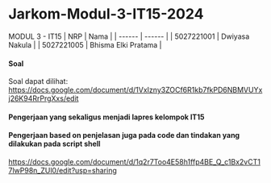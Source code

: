 # Jarkom-Modul-3-IT15-2024

MODUL 3 - IT15
| NRP | Nama |
| ------ | ------ |
| 5027221001 | Dwiyasa Nakula |
| 5027221005 | Bhisma Elki Pratama |

#### Soal 
Soal dapat dilihat:
https://docs.google.com/document/d/1VxIzny3ZOCf6R1kb7fkPD6NBMVUYxj26K94RrPrgXxs/edit

#### Pengerjaan yang sekaligus menjadi lapres kelompok IT15
#### Pengerjaan based on penjelasan juga pada code dan tindakan yang dilakukan pada script shell 
https://docs.google.com/document/d/1q2r7Too4E58h1ffp4BE_Q_c1Bx2vCT17lwP98n_ZUl0/edit?usp=sharing

